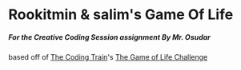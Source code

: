 # Rookitmin & salim's Game Of Life

##### For the Creative Coding Session assignment By Mr. Osudar


based off of <a href="https://thecodingtrain.com/"> The Coding Train</a>'s <a href="https://thecodingtrain.com/CodingChallenges/085-the-game-of-life.html">The Game of Life Challenge</a>
